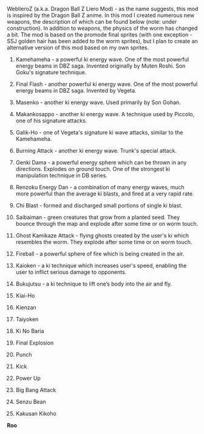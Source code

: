 WeblieroZ (a.k.a. Dragon Ball Z Liero Mod) - as the name suggests, this mod is inspired by the Dragon Ball Z anime. In this mod I created numerous new weapons, the description of which can be found below (note: under construction). In addition to weapons, the physics of the worm has changed a bit. The mod is based on the promode final sprites (with one exception - SSJ golden hair has been added to the worm sprites), but I plan to create an alternative version of this mod based on my own sprites.

1) Kamehameha - a powerful ki energy wave. One of the most powerful energy beams in DBZ saga. Invented originally by Muten Roshi. Son Goku's signature technique.

2) Final Flash - another powerful ki energy wave. One of the most powerful energy beams in DBZ saga. Invented by Vegeta.

3) Masenko - another ki energy wave. Used primarily by Son Gohan.

4) Makankosappo - another ki energy wave. A technique used by Piccolo, one of his signature attacks.

5) Galik-Ho - one of Vegeta's signature ki wave attacks, similar to the Kamehameha.

6) Burning Attack - another ki energy wave. Trunk's special attack.

7) Genki Dama - a powerful energy sphere which can be thrown in any directions. Explodes on ground touch. One of the strongest ki manipulation technique in DB series.

8) Renzoku Energy Dan -  a combination of many energy waves, much more powerful than the average ki blasts, and fired at a very rapid rate.

9) Chi Blast - formed and discharged small portions of single ki blast.

10) Saibaiman - green creatures that grow from a planted seed. They bounce through the map and explode after some time or on worm touch.

11) Ghost Kamikaze Attack - flying ghosts created by the user's ki which resembles the worm. They explode after some time or on worm touch.

12) Fireball - a powerful sphere of fire which is being created in the air.

13) Kaioken - a ki technique which increases user's speed, enabling the user to inflict serious damage to opponents.

14) Bukujutsu - a ki technique to lift one’s body into the air and fly.

15) Kiai-Ho

16) Kienzan

17) Taiyoken

18) Ki No Baria

19) Final Explosion

20) Punch

21) Kick

22) Power Up

23) Big Bang Attack

24) Senzu Bean

25) Kakusan Kikoho

**Roo**
